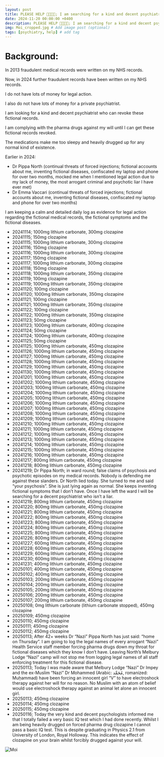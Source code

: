 ```yaml
---
layout: post
title: PLEASE HELP 🙏🏻🙏🏻; I am searching for a kind and decent psychiatrist
date: 2024-11-20 00:00:00 +0400
description: PLEASE HELP 🙏🏻🙏🏻; I am searching for a kind and decent psychiatrist. # Add post description (optional)
img: Moi_cropped.jpg # Add image post (optional)
tags: [psychiatry, help] # add tag
---
```


# Background:

In 2013 fraudulent medical records were written on my NHS records. 

Now, in 2024 further fraudulent records have been written on my NHS records.

I do not have lots of money for legal action.

I also do not have lots of money for a private psychiatrist.

I am looking for a kind and decent psychiatrist who can revoke these fictional records.

I am complying with the pharma drugs against my will until I can get these fictional records revoked.

The medications make me too sleepy and heavily drugged up for any normal kind of existence.

Earlier in 2024:
* Dr Pippa North (continual threats of forced injections; fictional accounts about me, inventing fictional diseases, confiscated my laptop and phone for over two months, mocked me when I mentioned legal action due to my lack of money, the most arrogant criminal and psychotic liar I have ever met)
* Dr Emma Vaccari (continual threats of forced injections; fictional accounts about me, inventing fictional diseases, confiscated my laptop and phone for over two months)

I am keeping a calm and detailed daily log as evidence for legal action regarding the fictional medical records, the fictional symptoms and the fictional diseases.

* 20241114; 1000mg lithium carbonate, 300mg clozapine
* 20241115; 150mg clozapine
* 20241115; 1000mg lithium carbonate, 300mg clozapine
* 20241116; 150mg clozapine
* 20241116; 1000mg lithium carbonate, 300mg clozapine
* 20241117; 150mg clozapine
* 20241117; 1000mg lithium carbonate, 300mg clozapine
* 20241118; 150mg clozapine
* 20241118; 1000mg lithium carbonate, 350mg clozapine
* 20241119; 100mg clozapine
* 20241119; 1000mg lithium carbonate, 350mg clozapine
* 20241120; 100mg clozapine
* 20241120; 1000mg lithium carbonate, 350mg clozapine
* 20241121; 100mg clozapine
* 20241121; 1000mg lithium carbonate, 350mg clozapine
* 20241122; 100mg clozapine
* 20241122; 1000mg lithium carbonate, 350mg clozapine
* 20241123; 50mg clozapine
* 20241123; 1000mg lithium carbonate, 400mg clozapine
* 20241124; 50mg clozapine
* 20241124; 1000mg lithium carbonate, 400mg clozapine
* 20241125; 50mg clozapine
* 20241125; 1000mg lithium carbonate, 450mg clozapine
* 20241126; 1000mg lithium carbonate, 450mg clozapine
* 20241127; 1000mg lithium carbonate, 450mg clozapine
* 20241128; 1000mg lithium carbonate, 450mg clozapine
* 20241129; 1000mg lithium carbonate, 450mg clozapine
* 20241130; 1000mg lithium carbonate, 450mg clozapine
* 20241201; 1000mg lithium carbonate, 450mg clozapine
* 20241202; 1000mg lithium carbonate, 450mg clozapine
* 20241203; 1000mg lithium carbonate, 450mg clozapine
* 20241204; 1000mg lithium carbonate, 450mg clozapine
* 20241205; 1000mg lithium carbonate, 450mg clozapine
* 20241206; 1000mg lithium carbonate, 450mg clozapine
* 20241207; 1000mg lithium carbonate, 450mg clozapine
* 20241208; 1000mg lithium carbonate, 450mg clozapine
* 20241209; 1000mg lithium carbonate, 450mg clozapine
* 20241210; 1000mg lithium carbonate, 450mg clozapine
* 20241211; 1000mg lithium carbonate, 450mg clozapine
* 20241212; 1000mg lithium carbonate, 450mg clozapine
* 20241213; 1000mg lithium carbonate, 450mg clozapine
* 20241214; 1000mg lithium carbonate, 450mg clozapine
* 20241215; 1000mg lithium carbonate, 450mg clozapine
* 20241216; 1000mg lithium carbonate, 450mg clozapine
* 20241217; 800mg lithium carbonate, 450mg clozapine
* 20241218; 800mg lithium carbonate, 450mg clozapine
* 20241219; Dr Pippa North; in ward round; false claims of psychosis and psychotic episodes on my medical records. Nobody is defending me against these slanders. Dr North lied today. She turned to me and said “your psychosis”. She is just lying again as normal. She keeps inventing fictional symptoms that I don’t have. Once I have left the ward I will be searching for a decent psychiatrist who isn’t a liar.
* 20241219; 800mg lithium carbonate, 450mg clozapine
* 20241220; 800mg lithium carbonate, 450mg clozapine
* 20241221; 800mg lithium carbonate, 450mg clozapine
* 20241222; 800mg lithium carbonate, 450mg clozapine
* 20241223; 800mg lithium carbonate, 450mg clozapine
* 20241224; 800mg lithium carbonate, 450mg clozapine
* 20241225; 800mg lithium carbonate, 450mg clozapine
* 20241226; 800mg lithium carbonate, 450mg clozapine
* 20241227; 600mg lithium carbonate, 450mg clozapine
* 20241228; 600mg lithium carbonate, 450mg clozapine
* 20241229; 600mg lithium carbonate, 450mg clozapine
* 20241230; 600mg lithium carbonate, 450mg clozapine
* 20241231; 400mg lithium carbonate, 450mg clozapine
* 20250101; 400mg lithium carbonate, 450mg clozapine
* 20250102; 400mg lithium carbonate, 450mg clozapine
* 20250103; 200mg lithium carbonate, 450mg clozapine
* 20250104; 200mg lithium carbonate, 450mg clozapine
* 20250105; 200mg lithium carbonate, 450mg clozapine
* 20250106; 200mg lithium carbonate, 450mg clozapine
* 20250107; 200mg lithium carbonate, 450mg clozapine
* 20250108; 0mg lithium carbonate (lithium carbonate stopped), 450mg clozapine
* 20250109; 450mg clozapine
* 20250110; 450mg clozapine
* 20250111; 450mg clozapine
* 20250112; 450mg clozapine
* 20250113; After 42+ weeks Dr “Nazi” Pippa North has just said: “home on Thursday”. I am going to log the legal names of every arrogant “Nazi” Health Service staff member forcing pharma drugs down my throat for fictional diseases which they know I don’t have. Leaving North’s Melbury Lodge “Nazi” camp will not stop me from logging legal names of all staff enforcing treatment for this fictional disease.
* 20250113; Today I was made aware that Melbury Lodge “Nazi” Dr Impey and the ex-Muslim “Nazi” Dr Mohammed (Arabic: مُحَمَّد, romanized: Muḥammad) have been forcing an innocent girl “V” to have electroshock therapy against her will for no reason. No Muslim with an atom of belief would use electroshock therapy against an animal let alone an innocent girl.
* 20250113; 450mg clozapine
* 20250114; 450mg clozapine
* 20250115; 450mg clozapine
* 20250116; Today the very kind and decent psychologists informed me that I totally failed a very basic IQ test which I had done recently. Whilst I am being heavily drugged on forced pharma drug clozapine I cannot pass a basic IQ test. This is despite graduating in Physics 2.1 from University of London, Royal Holloway. This indicates the effect of clozapine on your brain whilst forcibly drugged against your will.

![Moi]({{site.baseurl}}/assets/img/Moi.jpg)
